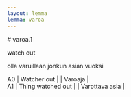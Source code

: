```yaml
---
layout: lemma
lemma: varoa
---
```


<div class="sense">
# <span class="sensename">varoa.1</span>

<span class="description">watch out</span>

<span class="description">olla varuillaan jonkun asian vuoksi</span>

A0 | Watcher out |   | Varoaja |  
A1 | Thing watched out |   | Varottava asia |  

</div>


